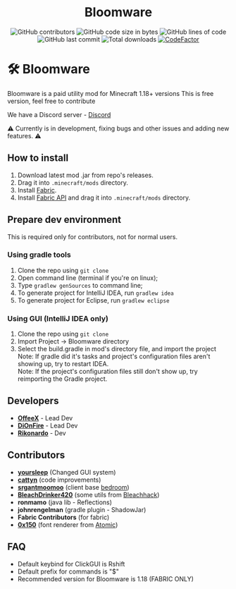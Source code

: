 <h1 align="center">Bloomware</h1>
<div align="center">
  <img src="https://img.shields.io/github/contributors/TheBreakery/Bloomware" alt="GitHub contributors"/> <img src="https://img.shields.io/github/languages/code-size/TheBreakery/Bloomware" alt="GitHub code size in bytes"/> <img src="https://tokei.rs/b1/github/TheBreakery/Bloomware" alt="GitHub lines of code"/> <img src="https://img.shields.io/github/last-commit/TheBreakery/Bloomware" alt="GitHub last commit"/> <img src="https://img.shields.io/github/downloads/thebreakery/Bloomware/total?style=flat-square" alt="Total downloads"> <a href="https://www.codefactor.io/repository/github/thebreakery/bloomware"><img src="https://www.codefactor.io/repository/github/thebreakery/bloomware/badge" alt="CodeFactor" /></a>
</div>

# 🛠️ Bloomware
Bloomware is a paid utility mod for Minecraft 1.18+ versions
This is free version, feel free to contribute

We have a Discord server - [Discord](https://discord.gg/D4G7JN5d7m)

⚠️ Currently is in development, fixing bugs and other issues and adding new features. ⚠️

## How to install
1) Download latest mod .jar from repo's releases.
2) Drag it into `.minecraft/mods` directory.
3) Install [Fabric](https://fabricmc.net/).
4) Install [Fabric API](https://www.curseforge.com/minecraft/mc-mods/fabric-api/files?sort=-name&__cf_chl_jschl_tk__=pmd_247af5374ad38c84fef2e144d9361c1f357f929b-1628948630-0-gqNtZGzNAk2jcnBszQdi) and drag it into `.minecraft/mods` directory.

## Prepare dev environment
This is required only for contributors, not for normal users.
### Using gradle tools
1) Clone the repo using `git clone`
2) Open command line (terminal if you're on linux);
3) Type `gradlew genSources` to command line;
4) To generate project for IntelliJ IDEA, run `gradlew idea`
5) To generate project for Eclipse, run `gradlew eclipse`
### Using GUI (IntelliJ IDEA only)
1) Clone the repo using `git clone`
2) Import Project -> Bloomware directory
3) Select the build.gradle in mod's directory file, and import the project
<br>Note: If gradle did it's tasks and project's configuration files aren't showing up, try to restart IDEA.
<br>Note: If the project's configuration files still don't show up, try reimporting the Gradle project.

## Developers
- [**OffeeX**](https://github.com/OffeeX) - Lead Dev
- [**DiOnFire**](https://github.com/DiOnFire) - Lead Dev
- [**Rikonardo**](https://github.com/Rikonardo) - Dev

## Contributors
- [**yoursleep**](https://github.com/fuckyouthinkimboogieman) (Changed GUI system)
- [**cattyn**](https://github.com/cattyngmd) (code improvements)
- [**srgantmoomoo**](https://github.com/srgantmoomoo) (client base [bedroom](https://github.com/beach-house-development/bedroom))
- [**BleachDrinker420**](https://github.com/BleachDrinker420) (some utils from [Bleachhack](https://github.com/BleachDrinker420/BleachHack))
- **ronmamo** (java lib - Reflections)
- **johnrengelman** (gradle plugin - ShadowJar)
- **Fabric Contributors** (for fabric)
- [**0x150**](https://github.com/0x150) (font renderer from [Atomic](https://github.com/0x151/Atomic)) 

## FAQ
- Default keybind for ClickGUI is Rshift
- Default prefix for commands is "$"
- Recommended version for Bloomware is 1.18 (FABRIC ONLY)

